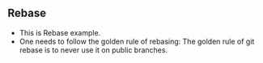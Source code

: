 ## Rebase

- This is Rebase example.
- One needs to follow the golden rule of rebasing: The golden rule of git rebase is to never use it on public branches.
